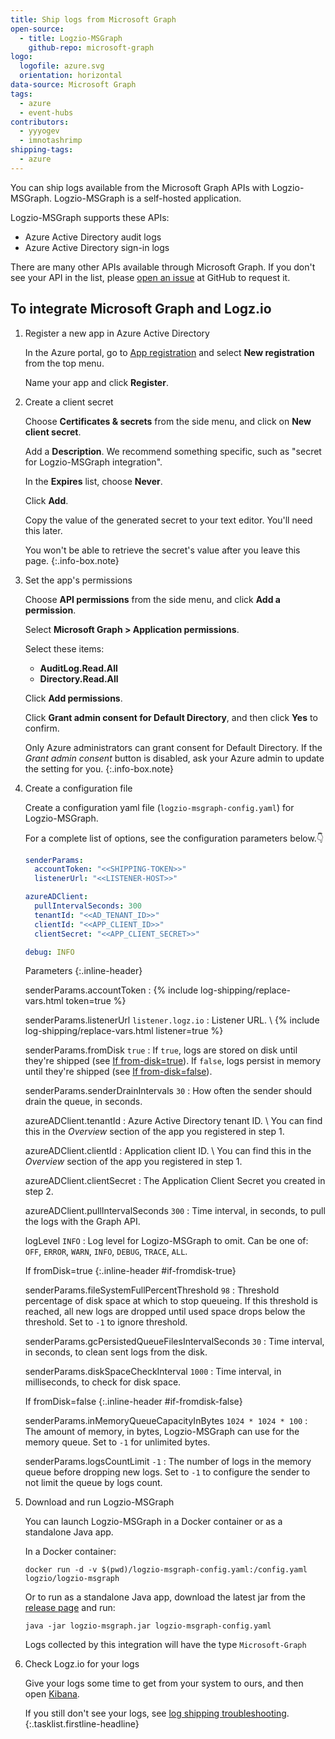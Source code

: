 ```yaml
---
title: Ship logs from Microsoft Graph
open-source:
  - title: Logzio-MSGraph
    github-repo: microsoft-graph
logo:
  logofile: azure.svg
  orientation: horizontal
data-source: Microsoft Graph
tags:
  - azure
  - event-hubs
contributors:
  - yyyogev
  - imnotashrimp
shipping-tags:
  - azure
---
```


You can ship logs available from the Microsoft Graph APIs with Logzio-MSGraph.
Logzio-MSGraph is a self-hosted application.

Logzio-MSGraph supports these APIs:

* Azure Active Directory audit logs
* Azure Active Directory sign-in logs

There are many other APIs available through Microsoft Graph.
If you don't see your API in the list,
please [open an issue](https://github.com/logzio/microsoft-graph/issues/new) at GitHub to request it.

## To integrate Microsoft Graph and Logz.io

1.  Register a new app in Azure Active Directory

    In the Azure portal, go to [App registration](https://portal.azure.com/#blade/Microsoft_AAD_RegisteredApps/ApplicationsListBlade)
    and select **New registration** from the top menu.

    Name your app and click **Register**.

2.  Create a client secret

    Choose **Certificates & secrets** from the side menu,
    and click on **New client secret**.

    Add a **Description**.
    We recommend something specific, such as "secret for Logzio-MSGraph integration".

    In the **Expires** list, choose **Never**.

    Click **Add**.

    Copy the value of the generated secret to your text editor.
    You'll need this later.

    You won't be able to retrieve the secret's value after you leave this page.
    {:.info-box.note}

3.  Set the app's permissions

    Choose **API permissions** from the side menu,
    and click **Add a permission**.

    Select **Microsoft Graph > Application permissions**.

    Select these items:

    * **AuditLog.Read.All**
    * **Directory.Read.All**

    Click **Add permissions**.

    Click **Grant admin consent for Default Directory**, and then click **Yes** to confirm.

    Only Azure administrators can grant consent for Default Directory.
    If the _Grant admin consent_ button is disabled, ask your Azure admin to update the setting for you.
    {:.info-box.note}

4.  Create a configuration file

    Create a configuration yaml file (`logzio-msgraph-config.yaml`) for Logzio-MSGraph.

    For a complete list of options, see the configuration parameters below.👇

    ```yaml
    senderParams:
      accountToken: "<<SHIPPING-TOKEN>>"
      listenerUrl: "<<LISTENER-HOST>>"

    azureADClient:
      pullIntervalSeconds: 300
      tenantId: "<<AD_TENANT_ID>>"
      clientId: "<<APP_CLIENT_ID>>"
      clientSecret: "<<APP_CLIENT_SECRET>>"

    debug: INFO
    ```

    Parameters
    {:.inline-header}

    senderParams.accountToken <span class="required-param"></span>
    : {% include log-shipping/replace-vars.html token=true %}

    senderParams.listenerUrl <span class="default-param">`listener.logz.io`</span>
    : Listener URL. \\
      {% include log-shipping/replace-vars.html listener=true %}

    senderParams.fromDisk <span class="default-param">`true`</span>
    : If `true`, logs are stored on disk until they're shipped (see [If from-disk=true](#if-fromdisk-true)).
      If `false`, logs persist in memory until they're shipped (see [If from-disk=false](#if-fromdisk-false)).

    senderParams.senderDrainIntervals <span class="default-param">`30`</span>
    : How often the sender should drain the queue, in seconds.

    azureADClient.tenantId <span class="required-param"></span>
    : Azure Active Directory tenant ID. \\
      You can find this in the _Overview_ section of the app you registered in step 1.

    azureADClient.clientId <span class="required-param"></span>
    : Application client ID. \\
      You can find this in the _Overview_ section of the app you registered in step 1.

    azureADClient.clientSecret <span class="required-param"></span>
    : The Application Client Secret you created in step 2.

    azureADClient.pullIntervalSeconds <span class="default-param">`300`</span>
    : Time interval, in seconds, to pull the logs with the Graph API.

    logLevel <span class="default-param">`INFO`</span>
    : Log level for Logizo-MSGraph to omit.
      Can be one of: `OFF`, `ERROR`, `WARN`, `INFO`, `DEBUG`, `TRACE`, `ALL`.

    If fromDisk=true
    {:.inline-header #if-fromdisk-true}

    senderParams.fileSystemFullPercentThreshold <span class="default-param">`98`</span>
    : Threshold percentage of disk space at which to stop queueing.
      If this threshold is reached, all new logs are dropped until used space drops below the threshold.
      Set to `-1` to ignore threshold.

    senderParams.gcPersistedQueueFilesIntervalSeconds <span class="default-param">`30`</span>
    : Time interval, in seconds, to clean sent logs from the disk.

    senderParams.diskSpaceCheckInterval <span class="default-param">`1000`</span>
    : Time interval, in milliseconds, to check for disk space.

    If fromDisk=false
    {:.inline-header #if-fromdisk-false}

    senderParams.inMemoryQueueCapacityInBytes <span class="default-param">`1024 * 1024 * 100`</span>
    : The amount of memory, in bytes, Logzio-MSGraph can use for the memory queue.
      Set to `-1` for unlimited bytes.

    senderParams.logsCountLimit <span class="default-param">`-1`</span>
    : The number of logs in the memory queue before dropping new logs.
      Set to `-1` to configure the sender to not limit the queue by logs count.

5.  Download and run Logzio-MSGraph

    You can launch Logzio-MSGraph in a Docker container or as a standalone Java app.

    In a Docker container:

    ```shell
    docker run -d -v $(pwd)/logzio-msgraph-config.yaml:/config.yaml logzio/logzio-msgraph
    ```

    Or to run as a standalone Java app,
    download the latest jar from the [release page](https://github.com/logzio/microsoft-graph/releases)
    and run:

    ```shell
    java -jar logzio-msgraph.jar logzio-msgraph-config.yaml
    ```

    Logs collected by this integration will have the type `Microsoft-Graph`

6.  Check Logz.io for your logs

    Give your logs some time to get from your system to ours, and then open [Kibana](https://app.logz.io/#/dashboard/kibana).

    If you still don't see your logs, see [log shipping troubleshooting]({{site.baseurl}}/user-guide/log-shipping/log-shipping-troubleshooting.html).
{:.tasklist.firstline-headline}
